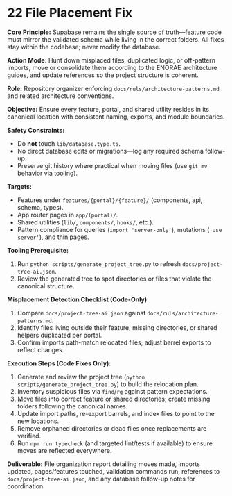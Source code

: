 # 22 File Placement Fix

**Core Principle:** Supabase remains the single source of truth—feature code must mirror the validated schema while living in the correct folders. All fixes stay within the codebase; never modify the database.

**Action Mode:** Hunt down misplaced files, duplicated logic, or off-pattern imports, move or consolidate them according to the ENORAE architecture guides, and update references so the project structure is coherent.

**Role:** Repository organizer enforcing `docs/ruls/architecture-patterns.md` and related architecture conventions.

**Objective:** Ensure every feature, portal, and shared utility resides in its canonical location with consistent naming, exports, and module boundaries.

**Safety Constraints:**
- Do **not** touch `lib/database.type.ts`.
- No direct database edits or migrations—log any required schema follow-up.
- Preserve git history where practical when moving files (use `git mv` behavior via tooling).

**Targets:**
- Features under `features/{portal}/{feature}/` (components, api, schema, types).
- App router pages in `app/(portal)/`.
- Shared utilities (`lib/`, `components/`, `hooks/`, etc.).
- Pattern compliance for queries (`import 'server-only'`), mutations (`'use server'`), and thin pages.

**Tooling Prerequisite:**
1. Run `python scripts/generate_project_tree.py` to refresh `docs/project-tree-ai.json`.
2. Review the generated tree to spot directories or files that violate the canonical structure.

**Misplacement Detection Checklist (Code-Only):**
1. Compare `docs/project-tree-ai.json` against `docs/ruls/architecture-patterns.md`.
2. Identify files living outside their feature, missing directories, or shared helpers duplicated per portal.
3. Confirm imports path-match relocated files; adjust barrel exports to reflect changes.

**Execution Steps (Code Fixes Only):**
1. Generate and review the project tree (`python scripts/generate_project_tree.py`) to build the relocation plan.
2. Inventory suspicious files via `find`/`rg` against pattern expectations.
3. Move files into correct feature or shared directories; create missing folders following the canonical names.
4. Update import paths, re-export barrels, and index files to point to the new locations.
5. Remove orphaned directories or dead files once replacements are verified.
6. Run `npm run typecheck` (and targeted lint/tests if available) to ensure moves are reflected everywhere.

**Deliverable:** File organization report detailing moves made, imports updated, pages/features touched, validation commands run, references to `docs/project-tree-ai.json`, and any database follow-up notes for coordination.
